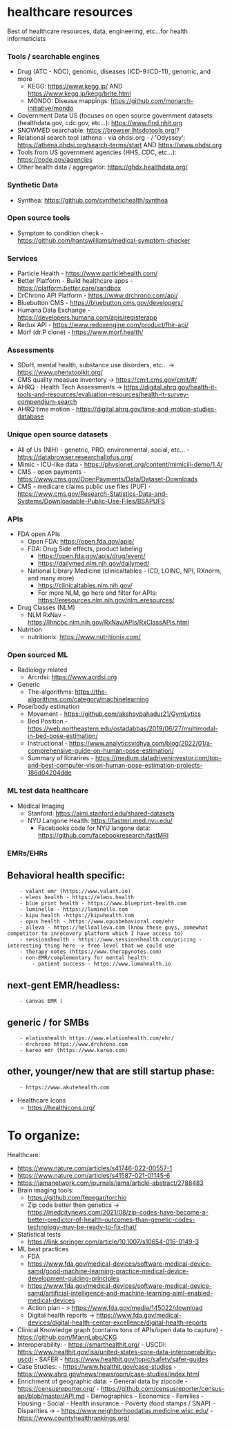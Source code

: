 # healthcare resources
Best of healthcare resources, data, engineering, etc...for health informaticists 

### Tools / searchable engines
- Drug (ATC - NDC), genomic, diseases (ICD-9:ICD-11), genomic, and more
    - KEGG: https://www.kegg.jp/ AND https://www.kegg.jp/kegg/brite.html 
    - MONDO: Disease mappings: https://github.com/monarch-initiative/mondo
- Government Data US (focuses on open source government datasets (healthdata.gov, cdc.gov, etc...): https://www.find.nhit.org 
- SNOWMED searchable: https://browser.ihtsdotools.org/?
- Relational search tool (athena - via ohdsi.org - / 'Odyssey': https://athena.ohdsi.org/search-terms/start AND https://www.ohdsi.org 
- Tools from US government agencies (HHS, CDC, etc...): https://code.gov/agencies
- Other health data / aggregator: https://ghdx.healthdata.org/

### Synthetic Data 
- Synthea: https://github.com/synthetichealth/synthea 

### Open source tools 
- Symptom to condition check - https://github.com/hantswilliams/medical-symptom-checker 

### Services 
- Particle Health - https://www.particlehealth.com/
- Better Platform - Build healthcare apps - https://platform.better.care/sandbox 
- DrChrono API Platform - https://www.drchrono.com/api/ 
- Bluebutton CMS - https://bluebutton.cms.gov/developers/ 
- Humana Data Exchange - https://developers.humana.com/apis/registerapp 
- Redux API - https://www.redoxengine.com/product/fhir-api/ 
- Morf (dr.P clone) - https://www.morf.health/

### Assessments 
- SDoH, mental health, substance use disorders, etc... -> https://www.phenxtoolkit.org/  
- CMS quality measure inventory -> https://cmit.cms.gov/cmit/#/ 
- AHRQ - Health Tech Assessments -> https://digital.ahrq.gov/health-it-tools-and-resources/evaluation-resources/health-it-survey-compendium-search 
- AHRQ time motion - https://digital.ahrq.gov/time-and-motion-studies-database 

### Unique open source datasets 
- All of Us (NIH) - genetric, PRO, environmental, social, etc...  - https://databrowser.researchallofus.org/
- Mimic - ICU-like data - https://physionet.org/content/mimiciii-demo/1.4/ 
- CMS - open payments - https://www.cms.gov/OpenPayments/Data/Dataset-Downloads 
- CMS - medicare claims public use files (PUF) - https://www.cms.gov/Research-Statistics-Data-and-Systems/Downloadable-Public-Use-Files/BSAPUFS 

### APIs 
- FDA open APIs 
  - Open FDA: https://open.fda.gov/apis/
  - FDA: Drug Side effects, product labeling
      - https://open.fda.gov/apis/drug/event/
      - https://dailymed.nlm.nih.gov/dailymed/
  - National Library Medicine (clinicaltables - ICD, LOINC, NPI, RXnorm, and many more)
      - https://clinicaltables.nlm.nih.gov/ 
      - For more NLM, go here and filter for APIs: https://eresources.nlm.nih.gov/nlm_eresources/ 
- Drug Classes (NLM) 
  - NLM RxNav - https://lhncbc.nlm.nih.gov/RxNav/APIs/RxClassAPIs.html
- Nutrition
  - nutritionix: https://www.nutritionix.com/

### Open sourced ML 
- Radiology related 
    - Arcrdsi: https://www.acrdsi.org 
- Generic 
    - The-algorithms: https://the-algorithms.com/category/machinelearning 
- Pose/body estimation 
    - Movement - https://github.com/akshaybahadur21/GymLytics 
    - Bed Position - https://web.northeastern.edu/ostadabbas/2019/06/27/multimodal-in-bed-pose-estimation/ 
    - Instructional - https://www.analyticsvidhya.com/blog/2022/01/a-comprehensive-guide-on-human-pose-estimation/ 
    - Summary of librarires - https://medium.datadriveninvestor.com/top-and-best-computer-vision-human-pose-estimation-projects-186d04204dde 

### ML test data healthcare 
- Medical Imaging  
    - Stanford: https://aimi.stanford.edu/shared-datasets
    - NYU Langone Health: https://fastmri.med.nyu.edu/ 
        - Facebooks code for NYU langone data: https://github.com/facebookresearch/fastMRI

### EMRs/EHRs 
## Behavioral health specific:
        - valant emr (https://www.valant.io)
        - eleos health - https://eleos.health
        - blue print health - https://www.blueprint-health.com
        - luminello - https://luminello.com
        - kipu health -https://kipuhealth.com
        - opus health - https://www.opusbehavioral.com/ehr
        - alleva - https://helloalleva.com (know these guys, somewhat competitor to inrecovery platform which I have access to)
        - sessionshealth - https://www.sessionshealth.com/pricing - interesting thing here -> free level that we could use
        - therapy notes (https://www.therapynotes.com)
        - non-EMR/complementary for mental health:
            - patient success - https://www.lumahealth.io
## next-gent EMR/headless:
        - canvas EMR (
## generic / for SMBs 
        - elationhealth https://www.elationhealth.com/ehr/
        - drchrono https://www.drchrono.com 
        - kareo emr (https://www.kareo.com)
## other, younger/new that are still startup phase:
        - https://www.akutehealth.com

- Healthcare Icons
    - https://healthicons.org/





# To organize:
Healthcare: 
  - https://www.nature.com/articles/s41746-022-00557-1 
  - https://www.nature.com/articles/s41587-021-01145-6 
  - https://jamanetwork.com/journals/jama/article-abstract/2788483 
  - Brain imaging tools: 
    - https://github.com/fepegar/torchio 
    - Zip code better then genetics -> https://medcitynews.com/2021/08/zip-codes-have-become-a-better-predictor-of-health-outcomes-than-genetic-codes-technology-may-be-ready-to-fix-that/ 
   - Statistical tests
      - https://link.springer.com/article/10.1007/s10654-016-0149-3 
   -  ML best practices
      -  FDA 
        -  https://www.fda.gov/medical-devices/software-medical-device-samd/good-machine-learning-practice-medical-device-development-guiding-principles 
        -  https://www.fda.gov/medical-devices/software-medical-device-samd/artificial-intelligence-and-machine-learning-aiml-enabled-medical-devices 
        -  Action plan - > https://www.fda.gov/media/145022/download 
        - Digital health reports -> https://www.fda.gov/medical-devices/digital-health-center-excellence/digital-health-reports 
   - Clinical Knowledge graph (contains tons of APIs/open data to capture) 
            - https://github.com/MannLabs/CKG 
   - Interoperability: 
            - https://smarthealthit.org/ 
            - USCDI: https://www.healthit.gov/isa/united-states-core-data-interoperability-uscdi 
            - SAFER - https://www.healthit.gov/topic/safety/safer-guides 
   - Case Studies:
            - https://www.healthit.gov/case-studies
            - https://www.ahrq.gov/news/newsroom/case-studies/index.html 
   - Enrichment of geographic data: 
            - General data by zipcode 
                - https://censusreporter.org/ 
                - https://github.com/censusreporter/census-api/blob/master/API.md 
                    - Demographics
                    - Economics
                    - Families
                    - Housing
                    - Social
                    - Health insurance 
                    - Poverty (food stamps / SNAP) 
            - Disparities ->
                - https://www.neighborhoodatlas.medicine.wisc.edu/ 
                - https://www.countyhealthrankings.org/ 
                
                




